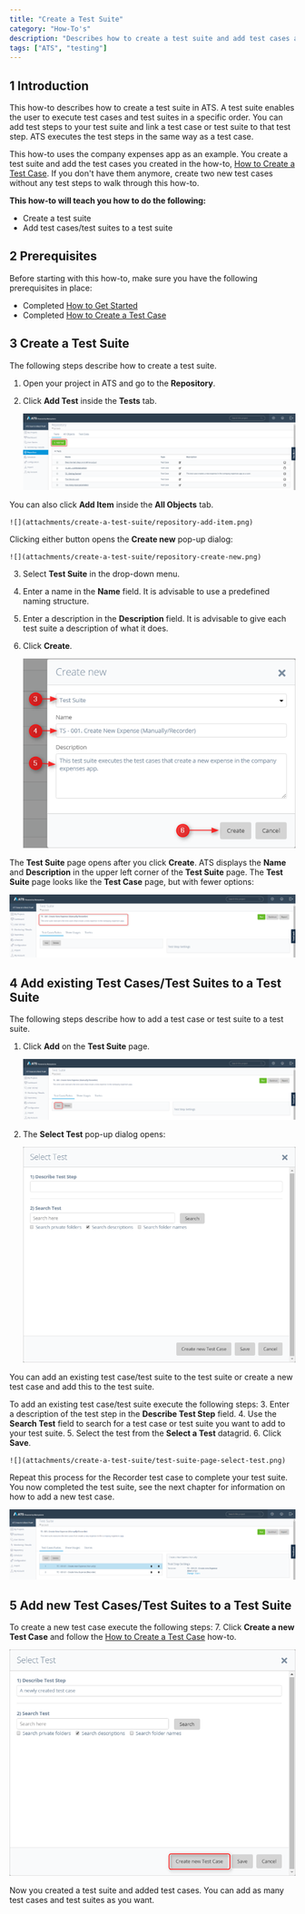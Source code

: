 ```yaml
---
title: "Create a Test Suite"
category: "How-To's"
description: "Describes how to create a test suite and add test cases and test suites to your test suite."
tags: ["ATS", "testing"]
---
```


## 1 Introduction

This how-to describes how to create a test suite in ATS. A test suite enables the user to execute test cases and test suites in a specific order. You can add test steps to your test suite and link a test case or test suite to that test step. ATS executes the test steps in the same way as a test case.

This how-to uses the company expenses app as an example. You create a test suite and add the test cases you created in the how-to, [How to Create a Test Case](create-a-test-case). If you don't have them anymore, create two new test cases without any test steps to walk through this how-to. 

**This how-to will teach you  how to do the following:**
* Create a test suite
* Add test cases/test suites to a test suite

## 2 Prerequisites

Before starting with this how-to, make sure you have the following prerequisites in place:

* Completed [How to Get Started](getting-started)
* Completed [How to Create a Test Case](create-a-test-case)

## 3 Create a Test Suite

The following steps describe how to create a test suite.

1.  Open your project in ATS and go to the **Repository**.

2.  Click **Add Test** inside the **Tests** tab.
    
    ![](attachments/create-a-test-suite/repository-add-test.png)

  You can also click **Add Item** inside the **All Objects** tab.
    
    ![](attachments/create-a-test-suite/repository-add-item.png)

  Clicking either button opens the **Create new** pop-up dialog:
    
    ![](attachments/create-a-test-suite/repository-create-new.png)

3.  Select **Test Suite** in the drop-down menu.
4.  Enter a name in the **Name** field.
    It is advisable to use a predefined naming structure.
    
5.  Enter a description in the **Description** field.
    It is advisable to give each test suite a description of what it does.
    
6.  Click **Create**.
    
    ![](attachments/create-a-test-suite/repository-create-new-test-suite.png)

The **Test Suite** page opens after you click **Create**. ATS displays the **Name** and **Description**  in the upper left corner of the **Test Suite** page. The **Test Suite** page looks like the **Test Case** page, but with fewer options:
    
![](attachments/create-a-test-suite/repository-test-suite-page.png)
    
## 4 Add existing Test Cases/Test Suites to a Test Suite

The following steps describe how to add a test case or test suite to a test suite.

1.  Click **Add** on the **Test Suite** page.
    
    ![](attachments/create-a-test-suite/repository-test-suite-page-add.png)

2.  The **Select Test** pop-up dialog opens:
    
    ![](attachments/create-a-test-suite/repository-select-test.png)

  You can add an existing test case/test suite to the test suite or create a new test case and   add this to the test suite. 
  
 To add an existing test case/test suite execute the following steps:
3.  Enter a description of the test step in the **Describe Test Step** field.
4.  Use the **Search Test** field to search for a test case or test suite you want to add to your test suite.
5.  Select the test from the **Select a Test** datagrid. 
6.  Click **Save**.
    
    ![](attachments/create-a-test-suite/test-suite-page-select-test.png)

Repeat this process for the Recorder test case to complete your test suite. You now completed the test suite, see the next chapter for information on how to add a new test case.

![](attachments/create-a-test-suite/test-suite-page-complete.png)

## 5 Add new Test Cases/Test Suites to a Test Suite
  To create a new test case execute the following steps:
7.  Click **Create a new Test Case** and follow the [How to Create a Test Case](create-a-test-case) how-to.
    
![](attachments/create-a-test-suite/test-suite-page-select-test-new.png)

Now you created a test suite and added test cases. You can add as many test cases and test suites as you want. 

